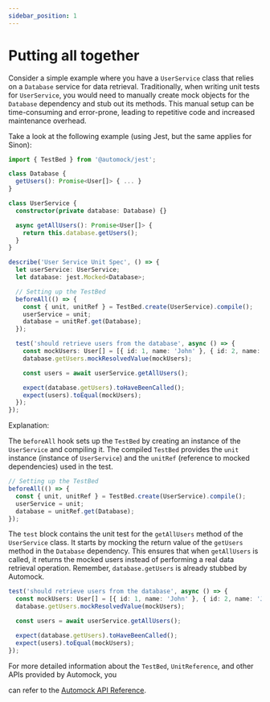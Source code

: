 ```yaml
---
sidebar_position: 1
---
```


# Putting all together

Consider a simple example where you have a `UserService` class that relies on a `Database` service for data retrieval.
Traditionally, when writing unit tests for `UserService`, you would need to manually create mock objects for the
`Database` dependency and stub out its methods. This manual setup can be time-consuming and error-prone, leading to
repetitive code and increased maintenance overhead.

Take a look at the following example (using Jest, but the same applies for Sinon):

```typescript
import { TestBed } from '@automock/jest';

class Database {
  getUsers(): Promise<User[]> { ... }
}

class UserService {
  constructor(private database: Database) {}

  async getAllUsers(): Promise<User[]> {
    return this.database.getUsers();
  }
}

describe('User Service Unit Spec', () => {
  let userService: UserService;
  let database: jest.Mocked<Database>;

  // Setting up the TestBed
  beforeAll(() => {
    const { unit, unitRef } = TestBed.create(UserService).compile();
    userService = unit;
    database = unitRef.get(Database);
  });

  test('should retrieve users from the database', async () => {
    const mockUsers: User[] = [{ id: 1, name: 'John' }, { id: 2, name: 'Jane' }];
    database.getUsers.mockResolvedValue(mockUsers);

    const users = await userService.getAllUsers();

    expect(database.getUsers).toHaveBeenCalled();
    expect(users).toEqual(mockUsers);
  });
});
```

Explanation:

The `beforeAll` hook sets up the `TestBed` by creating an instance of the `UserService` and compiling it. The compiled
`TestBed` provides the `unit` instance (instance of `UserService`) and the `unitRef` (reference to mocked dependencies)
used in the test.

```typescript
// Setting up the TestBed
beforeAll(() => {
  const { unit, unitRef } = TestBed.create(UserService).compile();
  userService = unit;
  database = unitRef.get(Database);
});
```

The `test` block contains the unit test for the `getAllUsers` method of the `UserService` class. It starts by mocking
the return value of the `getUsers` method in the `Database` dependency. This ensures that when `getAllUsers` is called,
it returns the mocked users instead of performing a real data retrieval operation. Remember, `database.getUsers` is
already stubbed by Automock.

```typescript
test('should retrieve users from the database', async () => {
  const mockUsers: User[] = [{ id: 1, name: 'John' }, { id: 2, name: 'Jane' }];
  database.getUsers.mockResolvedValue(mockUsers);

  const users = await userService.getAllUsers();

  expect(database.getUsers).toHaveBeenCalled();
  expect(users).toEqual(mockUsers);
});
```

For more detailed information about the `TestBed`, `UnitReference`, and other APIs provided by Automock, you

can refer to the [Automock API Reference](https://automock-docs.example.com/api-reference).